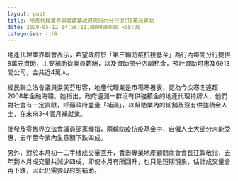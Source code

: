 ```yaml
---
layout: post
title: 地產代理業界聯會建議政府向行內分行提供8萬元資助
date: 2020-05-12 14:56:11.000000000 +08:00
categories: rthk
---
```


地產代理業界聯會表示，希望政府於「第三輪防疫抗投基金」為行內每間分行提供8萬元資助，主要補助從業員薪酬，以及資助部分店舖租金，預計資助可惠及6913間公司，合共近4萬人。

經民聯立法會議員梁美芬形容，地產代理業是市場寒暑表，認為今次寒冬遠超2008年金融海嘯。她指出，政府遺漏一群沒有供強積金的地產代理持牌人，他們對社會有一定貢獻，呼籲政府盡量「補漏」，以幫助業內的細舖及沒有供強積金人士，在未來3-4個月補就業。

批發及零售界立法會議員邵家輝指，兩輪防疫抗疫基金中，自僱人士大部分未能受惠，去年至今業內生意額下跌四成。

另外，對於本月初一二手樓成交量回升，香港專業地產顧問商會會長汪敦敬指，去年到本月成交量共減少四成，即使本月有所回升，也只是短期現象，估計成交量會再下跌，因此仍需要政府的補助。
